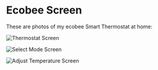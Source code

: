 # Ecobee Screen

These are photos of my ecobee Smart Thermostat at home:

![Thermostat Screen](./assets/ThermostatScreen.png)

![Select Mode Screen](./assets/SelectModeScreen.png)

![Adjust Temperature Screen](./assets/AdjustTemperatureScreen.png)
